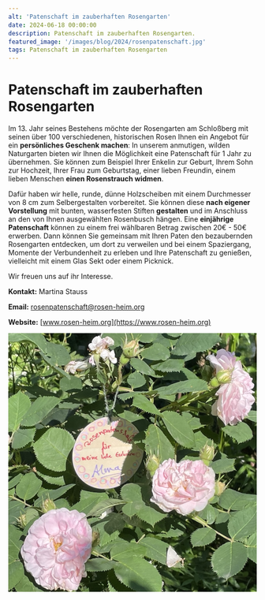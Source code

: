 ```yaml
---
alt: 'Patenschaft im zauberhaften Rosengarten'
date: 2024-06-18 00:00:00
description: Patenschaft im zauberhaften Rosengarten. 
featured_image: '/images/blog/2024/rosenpatenschaft.jpg'
tags: Patenschaft im zauberhaften Rosengarten
---
```


# Patenschaft im zauberhaften Rosengarten

Im 13. Jahr seines Bestehens möchte der Rosengarten am Schloßberg mit seinen über 100 verschiedenen, historischen Rosen Ihnen ein Angebot für ein **persönliches Geschenk machen**:
In unserem anmutigen, wilden Naturgarten bieten wir Ihnen die Möglichkeit eine Patenschaft für 1 Jahr zu übernehmen. Sie können zum Beispiel Ihrer Enkelin zur Geburt, Ihrem Sohn zur Hochzeit, Ihrer Frau zum Geburtstag, einer lieben Freundin, einem lieben Menschen **einen Rosenstrauch widmen**. 

Dafür haben wir helle, runde, dünne Holzscheiben mit einem Durchmesser von 8 cm zum Selbergestalten vorbereitet. Sie können diese **nach eigener Vorstellung** mit bunten, wasserfesten Stiften **gestalten** und im Anschluss an den von Ihnen ausgewählten Rosenbusch hängen. Eine **einjährige Patenschaft** können zu einem frei wählbaren Betrag zwischen 20€ - 50€ erwerben.
Dann können Sie gemeinsam mit Ihren Paten den bezaubernden Rosengarten entdecken, um dort zu verweilen und bei einem Spaziergang, Momente der Verbundenheit zu erleben und Ihre Patenschaft zu genießen, vielleicht mit einem Glas Sekt oder einem Picknick.

Wir freuen uns auf ihr Interesse.

**Kontakt:**
Martina Stauss

**Email:** [rosenpatenschaft@rosen-heim.org](mailto:rosenpatenschaft@rosen-heim.org)

**Website:** [www.rosen-heim.org](https://www.rosen-heim.org)


![Rosenpatenschaft](/images/blog/2024/rosenpatenschaft.jpg)
